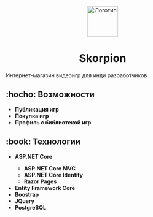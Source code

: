 <p align="center"> 
  <img src="https://cdn-icons-png.flaticon.com/512/32/32840.png" alt="Логотип" width="80px" height="80px">
</p>
<h1 align="center"> Skorpion </h1>
<p>Интернет-магазин видеоигр для инди разработчиков</p>
<h2> :hocho: Возможности</h2>
<ul>
  <li><b>Публикация игр</b></li>
  <li><b>Покупка игр</b></li>
  <li><b>Профиль с библиотекой игр</b></li>
</ul>
<h2> :book: Технологии</h2>
<ul>
  <li><b>ASP.NET Core</b></li>
    <ul>
      <li><b>ASP.NET Core MVC</b></li>
      <li><b>ASP.NET Core Identity</b></li>
      <li><b>Razor Pages</b></li>
    </ul>
  <li><b>Entity Framework Core</b></li>
  <li><b>Boostrap</b></li>
  <li><b>JQuery</b></li>
  <li><b>PostgreSQL</b></li>
</ul>
